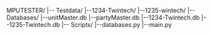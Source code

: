 MPUTESTER/
        |-- Testdata/
                   |--1234-Twintech/
                   |--1235-wintech/
        |-- Databases/
                    |--unitMaster.db
                    |--partyMaster.db
                    |--1234-Twintech.db
                    |--1235-Twintech.db
        |-- Scripts/
                   |--databases.py
                   |--main.py